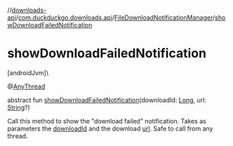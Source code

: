 //[downloads-api](../../../index.md)/[com.duckduckgo.downloads.api](../index.md)/[FileDownloadNotificationManager](index.md)/[showDownloadFailedNotification](show-download-failed-notification.md)

# showDownloadFailedNotification

[androidJvm]\

@[AnyThread](https://developer.android.com/reference/kotlin/androidx/annotation/AnyThread.html)

abstract fun [showDownloadFailedNotification](show-download-failed-notification.md)(downloadId: [Long](https://kotlinlang.org/api/latest/jvm/stdlib/kotlin/-long/index.html), url: [String](https://kotlinlang.org/api/latest/jvm/stdlib/kotlin/-string/index.html)?)

Call this method to show the &quot;download failed&quot; notification. Takes as parameters the [downloadId](show-download-failed-notification.md) and the download [url](show-download-failed-notification.md). Safe to call from any thread.
